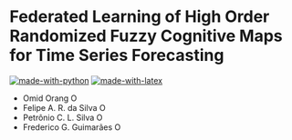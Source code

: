 # Federated Learning of High Order Randomized Fuzzy Cognitive Maps for Time Series Forecasting

[![made-with-python](https://img.shields.io/badge/Made%20with-Python-1f425f.svg)](https://www.python.org/)  [![made-with-latex](https://img.shields.io/badge/Made%20with-LaTeX-1f425f.svg)](https://www.latex-project.org/) 


* Omid Orang  <span itemscope itemtype="https://schema.org/Person"><a itemprop="sameAs" content="https://orcid.org/0000-0002-4077-3775" href="https://orcid.org/0000-0002-4077-3775" target="orcid.widget" rel="noopener noreferrer" style="vertical-align:top;"><img src="https://orcid.org/sites/default/files/images/orcid_16x16.png" style="width:1em;margin-right:.5em;" alt="ORCID iD icon"></a></span>
* Felipe A. R. da Silva  <span itemscope itemtype="https://schema.org/Person"><a itemprop="sameAs" content="https://orcid.org/0000-0003-4567-8504" href="https://orcid.org/0000-0003-4567-8504" target="orcid.widget" rel="noopener noreferrer" style="vertical-align:top;"><img src="https://orcid.org/sites/default/files/images/orcid_16x16.png" style="width:1em;margin-right:.5em;" alt="ORCID iD icon"></a></span>
* Petrônio C.  L. Silva  <span itemscope itemtype="https://schema.org/Person"><a itemprop="sameAs" content="https://orcid.org/0000-0002-1202-2552" href="https://orcid.org/0000-0002-1202-2552" target="orcid.widget" rel="noopener noreferrer" style="vertical-align:top;"><img src="https://orcid.org/sites/default/files/images/orcid_16x16.png" style="width:1em;margin-right:.5em;" alt="ORCID iD icon"></a></span>
* Frederico G. Guimarães <span itemscope itemtype="https://schema.org/Person"><a itemprop="sameAs" content="https://orcid.org/0000-0001-9238-8839" href="https://orcid.org/0000-0001-9238-8839" target="orcid.widget" rel="noopener noreferrer" style="vertical-align:top;"><img src="https://orcid.org/sites/default/files/images/orcid_16x16.png" style="width:1em;margin-right:.5em;" alt="ORCID iD icon"></a></span>

